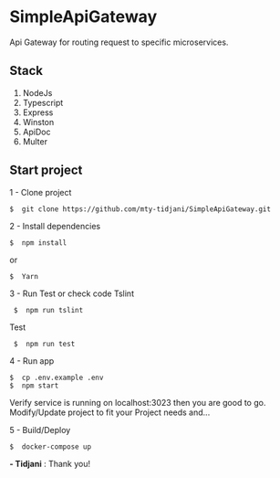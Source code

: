 # SimpleApiGateway
Api Gateway for routing request to specific microservices.

## Stack

 1. NodeJs
 2. Typescript
 5. Express
 6. Winston
 7. ApiDoc
 9. Multer

## Start project
1 - Clone project

    $  git clone https://github.com/mty-tidjani/SimpleApiGateway.git 

2 - Install dependencies

    $  npm install
or

    $  Yarn
3 - Run Test or check code
 Tslint

     $  npm run tslint
Test

     $  npm run test
4 - Run app

    $  cp .env.example .env
    $  npm start
Verify service is running on localhost:3023 then you are good to go.
Modify/Update project to fit your Project needs and...

5 - Build/Deploy

    $  docker-compose up


**- Tidjani** :  Thank you! 

